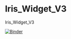 # Iris_Widget_V3
Iris_Widget_V3

[![Binder](https://mybinder.org/badge_logo.svg)](https://mybinder.org/v2/gh/dfialaire/Iris_Widget_V3/HEAD)






